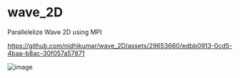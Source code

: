 # wave_2D
Parallelelize Wave 2D using MPI 


https://github.com/nidhikumar/wave_2D/assets/29653660/edbb0913-0cd5-4baa-b8ac-30f057a57871

![image](https://github.com/user-attachments/assets/baa5e1cb-0c44-4d10-9292-2157c9cda9ad)
